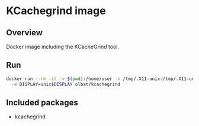 # KCachegrind image

## Overview
Docker image including the KCacheGrind tool.

## Run
```bash
docker run --rm -it -v $(pwd):/home/user -v /tmp/.X11-unix:/tmp/.X11-unix \
  -e DISPLAY=unix$DISPLAY olbat/kcachegrind
```

## Included packages
* kcachegrind
